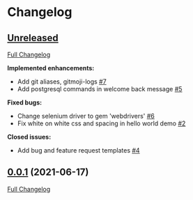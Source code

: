 # Changelog

## [Unreleased](https://github.com/apolopena/gp-react-on-rails-starter/tree/HEAD)

[Full Changelog](https://github.com/apolopena/gp-react-on-rails-starter/compare/0.0.1...HEAD)

**Implemented enhancements:**

- Add git aliases, gitmoji-logs [\#7](https://github.com/apolopena/gp-react-on-rails-starter/issues/7)
- Add postgresql commands in welcome back message [\#5](https://github.com/apolopena/gp-react-on-rails-starter/issues/5)

**Fixed bugs:**

- Change selenium driver to gem 'webdrivers' [\#6](https://github.com/apolopena/gp-react-on-rails-starter/issues/6)
- Fix white on white css and spacing in hello world demo [\#2](https://github.com/apolopena/gp-react-on-rails-starter/issues/2)

**Closed issues:**

- Add bug and feature request templates [\#4](https://github.com/apolopena/gp-react-on-rails-starter/issues/4)

## [0.0.1](https://github.com/apolopena/gp-react-on-rails-starter/tree/0.0.1) (2021-06-17)

[Full Changelog](https://github.com/apolopena/gp-react-on-rails-starter/compare/1dabbc88b0095fc0564a9e8fdfcd6f24a917e04d...0.0.1)
